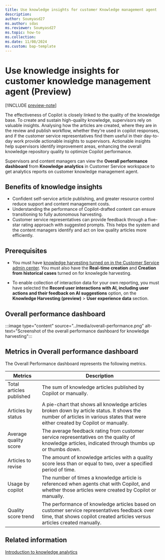 ```yaml
---
title: Use knowledge insights for customer Knowledge management agent
description:
author: Soumyasd27
ms.author: sdas
ms.reviewer: Soumyasd27
ms.topic: how-to
ms.collection:
ms.date: 11/08/2024
ms.custom: bap-template
---
```


# Use knowledge insights for customer knowledge management agent (Preview)

[!INCLUDE [preview-note](~/../shared-content/shared/preview-includes/preview-note-d365.md)]

The effectiveness of Copilot is closely linked to the quality of the knowledge base. To create and sustain high-quality knowledge, supervisors rely on valuable insights. Analysing how the articles are created, where they are in the review and publish workflow, whether they're used in copilot responses, and if the customer service representatives find them useful in their day-to-day work provide actionable insights to supervisors. Actionable insights help supervisors identify improvement areas, enhancing the overall knowledge repository quality to optimize Copilot performance.

Supervisors and content managers can view the **Overall performance dashboard** from **Knowledge analytics** in Customer Service workspace to get analytics reports on customer knowledge management agent.

## Benefits of knowledge insights

- Confident self-service article publishing, and greater resource control reduce support and content management costs.
- Understanding the performance of Copilot-drafted content can ensure transitioning to fully autonomous harvesting.
- Customer service representatives can provide feedback through a five-star rating approach with suggested prompts. This helps the system and the content managers identify and act on low quality articles more efficiently.

## Prerequisites

- You must have [knowledge harvesting turned on in the Customer Service admin center](../administer/admin-km-agent.md#manage-knowledge-harvesting-preview). You must also have the **Real-time creation** and **Creation from historical cases** turned on for knowlegde harvesting.

- To enable collection of interaction data for your own reporting, you must have selected the **Record user interactions with AI, including user actions and their feedback on AI suggestions** option, on the **Knowledge Harvesting (preview)** > **User experience data** section.

## Overall performance dashboard

:::image type="content" source="../media/overall-performance.png" alt-text="Screenshot of the overall performance dashboard for knowledge harvesting":::

## Metrics in Overall performance dashboard

The Overall Performance dashboard represents the following metrics.


|Metrics  |Description  |
|---------|---------|
|Total articles published    |    The sum of knowledge articles published by Copilot or manually.     |
|Articles by status   |  A pie-chart that shows all knowledge articles broken down by article status. It shows the number of articles in various states  that were either created by Copilot or manually.  |
|Average quality score| The average feedback rating from customer service representatives on the quality of knowledge articles, indicated through thumbs up or thumbs down.|
|Articles to revise| The amount of knowledge articles with a quality score less than or equal to two, over a specified period of time.|
|Usage by copilot|The number of times a knowledge article is referenced when agents chat with Copilot, and whether those articles were created by Copilot or manually.|
|Quality score trend|The performance of knowledge articles based on customer service representatives feedback over time, that shows copilot created articles versus articles created manually.|

## Related information

[Introduction to knowledge analytics](../use/knowledge-search-analytics-cs.md#introduction-to-knowledge-analytics)

